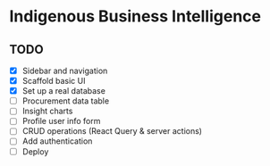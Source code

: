 # Indigenous Business Intelligence

## TODO
- [x] Sidebar and navigation
- [x] Scaffold basic UI
- [x] Set up a real database
- [ ] Procurement data table
- [ ] Insight charts
- [ ] Profile user info form
- [ ] CRUD operations (React Query & server actions)
- [ ] Add authentication
- [ ] Deploy